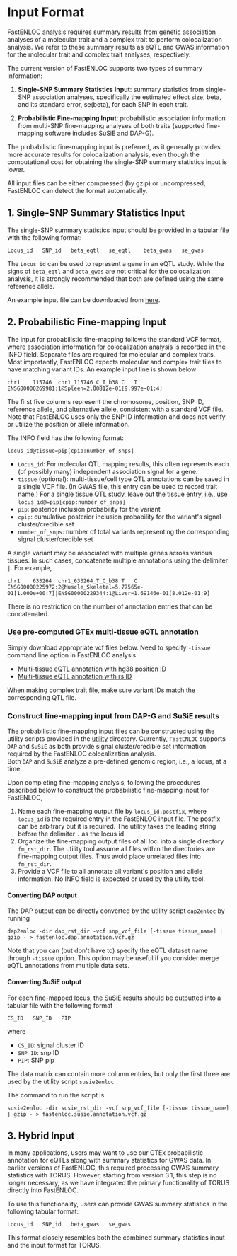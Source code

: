 

# Input Format


FastENLOC analysis requires summary results from genetic association analyses of a molecular trait and a complex trait to perform colocalization analysis. We refer to these summary results as eQTL and GWAS information for the molecular trait and complex trait analyses, respectively.

The current version of FastENLOC supports two types of summary information:

1. **Single-SNP Summary Statistics Input**: summary statistics from single-SNP association analyses, specifically the estimated effect size, beta, and its standard error, se(beta), for each SNP in each trait.

2. **Probabilistic Fine-mapping Input**: probabilistic association information from multi-SNP fine-mapping analyses of both traits (supported fine-mapping software includes SuSiE and DAP-G).

The probabilistic fine-mapping input is preferred, as it generally provides more accurate results for colocalization analysis, even though the computational cost for obtaining the single-SNP summary statistics input is lower.

All input files can be either compressed (by gzip) or uncompressed, FastENLOC can detect the format automatically.



## 1. Single-SNP Summary Statistics Input

The single-SNP summary statistics input should be provided in a tabular file with the following format:
```
Locus_id   SNP_id   beta_eqtl   se_eqtl    beta_gwas   se_gwas
```
The ``Locus_id`` can be used to represent a gene in an eQTL study. While the signs of ``beta_eqtl`` and ``beta_gwas`` are not critical for the colocalization analysis, it is strongly recommended that both are defined using the same reference allele.

An example input file can be downloaded from [here](https://github.com/xqwen/fastenloc/tree/master/sample_data/coloc_test_data.sum).


## 2. Probabilistic Fine-mapping Input

The input for probabilistic fine-mapping follows the standard VCF format, where association information for colocalization analysis is recorded in the INFO field. Separate files are required for molecular and complex traits. Most importantly, FastENLOC expects molecular and complex trait tiles to have matching variant IDs.
An example input line is shown below:
```
chr1	115746	chr1_115746_C_T_b38	C	T	ENSG00000269981:1@Spleen=2.00812e-01[9.997e-01:4]
```

The first five columns represent the chromosome, position, SNP ID, reference allele, and alternative allele, consistent with a standard VCF file. Note that FastENLOC uses only the SNP ID information and does not verify or utilize the position or allele information.

The INFO field has the following format:
```
locus_id@tissue=pip[cpip:number_of_snps]
```
+ ``Locus_id``: For molecular QTL mapping results, this often represents each (of possibly many) independent association signal  for a gene.
+ ``tissue`` (optional): multi-tissue/cell type QTL annotations can be saved in a single VCF file. (In GWAS file, this entry can be used to record trait name.) For a single tissue QTL study, leave out the tissue entry, i.e., use ``locus_id@=pip[cpip:number_of_snps]``
+ ``pip``: posterior inclusion probability for the variant
+ ``cpip``: cumulative posterior inclusion probability for the variant's signal cluster/credible set
+ ``number_of_snps``: number of total variants representing the corresponding signal cluster/credible set

A single variant may be associated with multiple genes across various tissues. In such cases, concatenate multiple annotations using the delimiter ``|``. For example, 
```
chr1	633264	chr1_633264_T_C_b38	T	C	ENSG00000225972:2@Muscle_Skeletal=5.77565e-01[1.000e+00:7]|ENSG00000229344:1@Liver=1.69146e-01[8.012e-01:9]
```
There is no restriction on the number of annotation entries that can be concatenated.


### Use pre-computed GTEx multi-tissue eQTL annotation

Simply download appropriate vcf files below. Need to specify ``-tissue`` command line option in FastENLOC analysis. 

+  [Multi-tissue eQTL annotation with hg38 position ID](https://drive.google.com/open?id=1kfH_CffxyCtZcx3z7k63rIARNidLv1_P)
+  [Multi-tissue eQTL annotation with rs ID](https://drive.google.com/open?id=1rSaHenk8xOFtQo7VuDZevRkjUz6iwuj0)

When making complex trait file, make sure variant IDs match the corresponding QTL file.



### Construct fine-mapping input from DAP-G and SuSiE results

The probabilistic fine-mapping input files can be constructed using the utility scripts provided in the [utility](../utility/) directory. 
Currently, ``FastENLOC`` supports ``DAP`` and ``SuSiE`` as both provide signal cluster/credible set information required by the FastENLOC colocalization analysis.  
Both ``DAP`` and ``SuSiE`` analyze a pre-defined genomic region, i.e., a locus, at a time. 

Upon completing fine-mapping analysis, following the procedures described below to construct the probabilistic fine-mapping input for FastENLOC,

1. Name each fine-mapping output file by ``locus_id.postfix``, where ``locus_id`` is the required entry in the FastENLOC input file.  The postfix can be arbitrary but it is required. The utility takes the leading string before the delimiter ``.`` as the locus id.
2. Organize the fine-mapping output files of all loci into a single directory ``fm_rst_dir``. The utility tool assume all files within the directories are fine-mapping output files. Thus avoid place unrelated files into ``fm_rst_dir``.
3. Provide a VCF file to all annotate all variant's position and allele information. No INFO field is expected or used by the utility tool. 


#### Converting DAP output

The DAP output can be directly converted by the utility script ``dap2enloc`` by running 
```
dap2enloc -dir dap_rst_dir -vcf snp_vcf_file [-tissue tissue_name] | gzip - > fastenloc.dap.annotation.vcf.gz
```

Note that you can (but don't have to) specify the eQTL dataset name through ``-tissue`` option. This option may be useful if you consider merge eQTL annotations from multiple data sets.

#### Converting SuSiE output

For each fine-mapped locus, the SuSiE results should be outputted into a tabular file with the following format
```
CS_ID   SNP_ID   PIP
```
where
+ ``CS_ID``: signal cluster ID
+ ``SNP_ID``: snp ID
+ ``PIP``: SNP pip

The data matrix can contain more column entries, but only the first three are used by the utility script ``susie2enloc``.

The command to run the script is  
```
susie2enloc -dir susie_rst_dir -vcf snp_vcf_file [-tissue tissue_name] | gzip - > fastenloc.susie.annotation.vcf.gz
```


## 3. Hybrid Input

In many applications, users may want to use our GTEx probabilistic annotation for eQTLs along with summary statistics for GWAS data. In earlier versions of FastENLOC, this required processing GWAS summary statistics with TORUS. However, starting from version 3.1, this step is no longer necessary, as we have integrated the primary functionality of TORUS directly into FastENLOC.

To use this functionality, users can provide GWAS summary statistics in the following tabular format:

```
Locus_id   SNP_id   beta_gwas   se_gwas
```

This format closely resembles both the combined summary statistics input and the input format for TORUS.